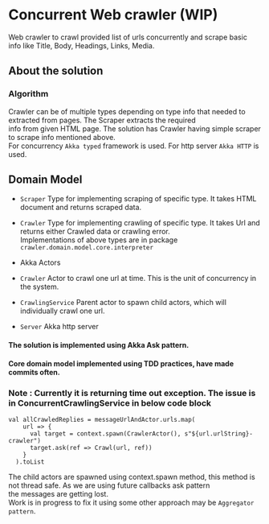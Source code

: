 # Concurrent Web crawler (WIP)  
Web crawler to crawl provided list of urls concurrently and scrape basic info like Title, Body, Headings, Links, Media.

## About the solution  
### Algorithm
Crawler can be of multiple types depending on type info that needed to extracted from pages. The Scraper extracts the required  
info from given HTML page. The solution has Crawler having simple scraper to scrape info mentioned above.  
For concurrency `Akka typed` framework is used. For http server `Akka HTTP` is used.     


## Domain Model  
* `Scraper` Type for implementing scraping of specific type. It takes HTML document and returns scraped data.
* `Crawler`  Type for implementing crawling of specific type. It takes Url and returns either Crawled data or crawling error.  
Implementations of above types are in package `crawler.domain.model.core.interpreter`  

* Akka Actors
* `Crawler`  Actor to crawl one url at time. This is the unit of concurrency in the system.  
* `CrawlingService` Parent actor to spawn child actors, which will individually crawl one url.  
* `Server`  Akka http server

#### The solution is implemented using Akka Ask pattern.  
#### Core domain model implemented using TDD practices, have made commits often.  



### Note : Currently it is returning time out exception. The issue is in ConcurrentCrawlingService in below code block  
  ```
  val allCrawledReplies = messageUrlAndActor.urls.map(
      url => {
        val target = context.spawn(CrawlerActor(), s"${url.urlString}-crawler")
        target.ask(ref => Crawl(url, ref))
      }
    ).toList
   ```    
The child actors are spawned using context.spawn method, this method is not thread safe. As we are using future callbacks ask pattern  
the messages are getting lost.  
Work is in progress to fix it using some other approach may be `Aggregator pattern`.